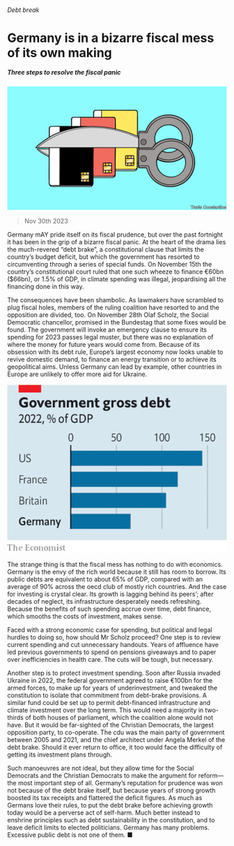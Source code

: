 ###### Debt break

# Germany is in a bizarre fiscal mess of its own making 

##### Three steps to resolve the fiscal panic 

![image](images/20231202_LDD003.jpg) 

> Nov 30th 2023 

Germany mAY pride itself on its fiscal prudence, but over the past fortnight it has been in the grip of a bizarre fiscal panic. At the heart of the drama lies the much-revered “debt brake”, a constitutional clause that limits the country’s budget deficit, but which the government has resorted to circumventing through a series of special funds. On November 15th the country’s constitutional court ruled that one such wheeze to finance €60bn ($66bn), or 1.5% of GDP, in climate spending was illegal, jeopardising all the financing done in this way. 

The consequences have been shambolic. As lawmakers have scrambled to plug fiscal holes, members of the ruling coalition have resorted to and the opposition are divided, too. On November 28th Olaf Scholz, the Social Democratic chancellor, promised in the Bundestag that some fixes would be found. The government will invoke an emergency clause to ensure its spending for 2023 passes legal muster, but there was no explanation of where the money for future years would come from. Because of its obsession with its debt rule, Europe’s largest economy now looks unable to revive domestic demand, to finance an energy transition or to achieve its geopolitical aims. Unless Germany can lead by example, other countries in Europe are unlikely to offer more aid for Ukraine. 

![image](images/20231202_LDC596.png) 


The strange thing is that the fiscal mess has nothing to do with economics. Germany is the envy of the rich world because it still has room to borrow. Its public debts are equivalent to about 65% of GDP, compared with an average of 90% across the oecd club of mostly rich countries. And the case for investing is crystal clear. Its growth is lagging behind its peers’; after decades of neglect, its infrastructure desperately needs refreshing. Because the benefits of such spending accrue over time, debt finance, which smooths the costs of investment, makes sense. 

Faced with a strong economic case for spending, but political and legal hurdles to doing so, how should Mr Scholz proceed? One step is to review current spending and cut unnecessary handouts. Years of affluence have led previous governments to spend on pensions giveaways and to paper over inefficiencies in health care. The cuts will be tough, but necessary. 

Another step is to protect investment spending. Soon after Russia invaded Ukraine in 2022, the federal government agreed to raise €100bn for the armed forces, to make up for years of underinvestment, and tweaked the constitution to isolate that commitment from debt-brake provisions. A similar fund could be set up to permit debt-financed infrastructure and climate investment over the long term. This would need a majority in two-thirds of both houses of parliament, which the coalition alone would not have. But it would be far-sighted of the Christian Democrats, the largest opposition party, to co-operate. The cdu was the main party of government between 2005 and 2021, and the chief architect under Angela Merkel of the debt brake. Should it ever return to office, it too would face the difficulty of getting its investment plans through. 

Such manoeuvres are not ideal, but they allow time for the Social Democrats and the Christian Democrats to make the argument for reform—the most important step of all. Germany’s reputation for prudence was won not because of the debt brake itself, but because years of strong growth boosted its tax receipts and flattered the deficit figures. As much as Germans love their rules, to put the debt brake before achieving growth today would be a perverse act of self-harm. Much better instead to enshrine principles such as debt sustainability in the constitution, and to leave deficit limits to elected politicians. Germany has many problems. Excessive public debt is not one of them. ■


